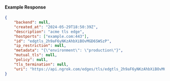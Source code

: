 <!-- Code generated for API Clients. DO NOT EDIT. -->

#### Example Response

```json
{
	"backend": null,
	"created_at": "2024-05-29T18:50:39Z",
	"description": "acme tls edge",
	"hostports": ["example.com:443"],
	"id": "edgtls_2h9aF6yNKzAhbXiBOvMGD6SWSzP",
	"ip_restriction": null,
	"metadata": "{\"environment\": \"production\"}",
	"mutual_tls": null,
	"policy": null,
	"tls_termination": null,
	"uri": "https://api.ngrok.com/edges/tls/edgtls_2h9aF6yNKzAhbXiBOvMGD6SWSzP"
}
```
